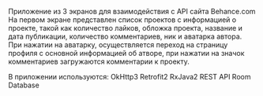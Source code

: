 Приложение из 3 экранов для взаимодействия с API сайта Behance.com
На первом экране представлен список проектов с информацией о проекте,
такой как количество лайков, обложка проекта, название и дата публикации,
количество комментариев, ник и аватарка автора. При нажатии на аватарку, 
осуществляется переход на страницу профиля с основной информацией об атворе,
при нажатии на значок комментариев загружаются комментарии к проекту.

В приложении используются: 
OkHttp3
Retrofit2
RxJava2
REST API
Room Database

